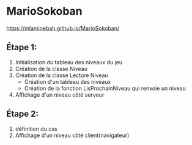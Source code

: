 # MarioSokoban
https://mlaminebah.github.io/MarioSokoban/
<h2>Étape 1:</h2>
<ol>
  <li>Initialisation du tableau des niveaux du jeu</li>
  <li>Création de la classe Niveau</li>
  <li>Création de la classe Lecture Niveau
      <ul>
        <li>Création d'un tableau des niveaux</li>
        <li>Création de la fonction LisProchainNiveau qui renvoie un niveau</li>
      </ul>
  </li>
  <li>Affichage d'un niveau côté serveur</li>
</ol>
<h2>Étape 2:</h2>
<ol>
  <li>définition du css</li>
  <li>Affichage d'un niveau côté client(navigateur)</li>
</ol>
